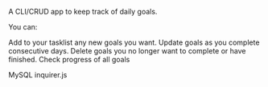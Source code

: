 A CLI/CRUD app to keep track of daily goals.

You can: 

Add to your tasklist any new goals you want.
Update goals as you complete consecutive days. 
Delete goals you no longer want to complete or have finished.
Check progress of all goals

MySQL
inquirer.js

